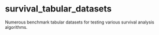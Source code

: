 # survival_tabular_datasets
Numerous benchmark tabular datasets for testing various survival analysis algorithms.
